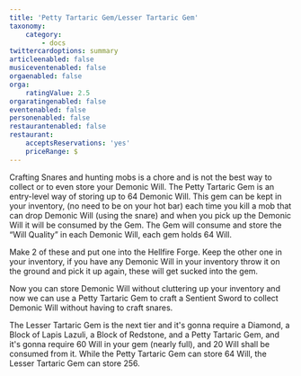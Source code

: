 ```yaml
---
title: 'Petty Tartaric Gem/Lesser Tartaric Gem'
taxonomy:
    category:
        - docs
twittercardoptions: summary
articleenabled: false
musiceventenabled: false
orgaenabled: false
orga:
    ratingValue: 2.5
orgaratingenabled: false
eventenabled: false
personenabled: false
restaurantenabled: false
restaurant:
    acceptsReservations: 'yes'
    priceRange: $
---
```


Crafting Snares and hunting mobs is a chore and is not the best way to collect or to even store your Demonic Will. The Petty Tartaric Gem is an entry-level way of storing up to 64 Demonic Will. This gem can be kept in your inventory, (no need to be on your hot bar) each time you kill a mob that can drop Demonic Will (using the snare) and when you pick up the Demonic Will it will be consumed by the Gem. The Gem will consume and store the “Will Quality” in each Demonic Will,  each gem holds 64 Will.

Make 2 of these and put one into the Hellfire Forge. Keep the other one in your inventory, if you have any Demonic Will in your inventory throw it on the ground and pick it up again, these will get sucked into the gem.

Now you can store Demonic Will without cluttering up your inventory and now we can use a Petty Tartaric Gem to craft a Sentient Sword to collect Demonic Will without having to craft snares.

The Lesser Tartaric Gem is the next tier and it's gonna require a Diamond, a Block of Lapis Lazuli, a Block of Redstone, and a Petty Tartaric Gem, and it's gonna require 60 Will in your gem (nearly full), and 20 Will shall be consumed from it. While the Petty Tartaric Gem can store 64 Will, the Lesser Tartaric Gem can store 256.
